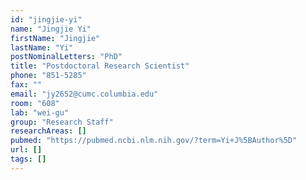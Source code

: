 ```yaml
---
id: "jingjie-yi"
name: "Jingjie Yi"
firstName: "Jingjie"
lastName: "Yi"
postNominalLetters: "PhD"
title: "Postdoctoral Research Scientist"
phone: "851-5285"
fax: ""
email: "jy2652@cumc.columbia.edu"
room: "608"
lab: "wei-gu"
group: "Research Staff"
researchAreas: []
pubmed: "https://pubmed.ncbi.nlm.nih.gov/?term=Yi+J%5BAuthor%5D"
url: []
tags: []
---
```

